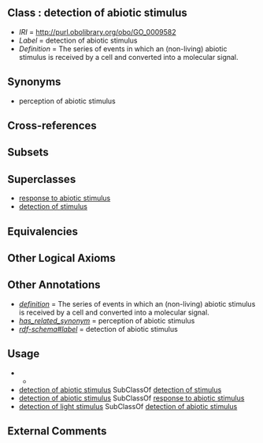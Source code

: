 
## Class : detection of abiotic stimulus

 * *IRI* = http://purl.obolibrary.org/obo/GO_0009582
 * *Label* = detection of abiotic stimulus
 * *Definition* = The series of events in which an (non-living) abiotic stimulus is received by a cell and converted into a molecular signal.

## Synonyms

 * perception of abiotic stimulus

## Cross-references


## Subsets


## Superclasses

 * [response to abiotic stimulus](../../GO/28/GO_0009628.md)
 * [detection of stimulus](../../GO/06/GO_0051606.md)

## Equivalencies


## Other Logical Axioms


## Other Annotations

 * *[definition](../../IAO/15/IAO_0000115.md)* = The series of events in which an (non-living) abiotic stimulus is received by a cell and converted into a molecular signal.
 * *[has_related_synonym](../../ym/oboInOwl#hasRelatedSynonym.md)* = perception of abiotic stimulus
 * *[rdf-schema#label](../../el/rdf-schema#label.md)* = detection of abiotic stimulus

## Usage

 * -
 * [detection of abiotic stimulus](../../GO/82/GO_0009582.md) SubClassOf [detection of stimulus](../../GO/06/GO_0051606.md)
 * [detection of abiotic stimulus](../../GO/82/GO_0009582.md) SubClassOf [response to abiotic stimulus](../../GO/28/GO_0009628.md)
 * [detection of light stimulus](../../GO/83/GO_0009583.md) SubClassOf [detection of abiotic stimulus](../../GO/82/GO_0009582.md)

## External Comments

